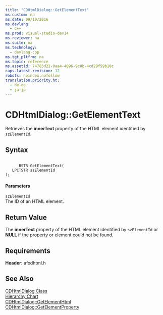 ```yaml
---
title: "CDHtmlDialog::GetElementText"
ms.custom: na
ms.date: 09/19/2016
ms.devlang: 
  - C++
ms.prod: visual-studio-dev14
ms.reviewer: na
ms.suite: na
ms.technology: 
  - devlang-cpp
ms.tgt_pltfrm: na
ms.topic: reference
ms.assetid: 74783d22-0aa4-4096-9c8b-4cd29f59b10c
caps.latest.revision: 12
robots: noindex,nofollow
translation.priority.ht: 
  - de-de
  - ja-jp
---
```

# CDHtmlDialog::GetElementText
Retrieves the **innerText** property of the HTML element identified by `szElementId`.  
  
## Syntax  
  
```  
  
      BSTR GetElementText(  
   LPCTSTR szElementId   
);  
```  
  
#### Parameters  
 `szElementId`  
 The ID of an HTML element.  
  
## Return Value  
 The **innerText** property of the HTML element identified by `szElementId` or **NULL** if the property or element could not be found.  
  
## Requirements  
 **Header:** afxdhtml.h  
  
## See Also  
 [CDHtmlDialog Class](../vs140/CDHtmlDialog-Class.md)   
 [Hierarchy Chart](../vs140/Hierarchy-Chart.md)   
 [CDHtmlDialog::GetElementHtml](../vs140/CDHtmlDialog--GetElementHtml.md)   
 [CDHtmlDialog::GetElementProperty](../vs140/CDHtmlDialog--GetElementProperty.md)